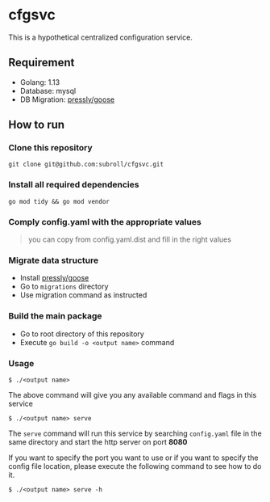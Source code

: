 # cfgsvc
This is a hypothetical centralized configuration service.

## Requirement
- Golang: 1.13
- Database: mysql
- DB Migration: [pressly/goose](https://github.com/pressly/goose)

## How to run
### Clone this repository
```
git clone git@github.com:subroll/cfgsvc.git
```
### Install all required dependencies
```
go mod tidy && go mod vendor
```
### Comply config.yaml with the appropriate values
> you can copy from config.yaml.dist and fill in the right values

### Migrate data structure
- Install [pressly/goose](https://github.com/pressly/goose)
- Go to `migrations` directory
- Use migration command as instructed

### Build the main package
- Go to root directory of this repository
- Execute `go build -o <output name>` command 

### Usage
```
$ ./<output name>
```
The above command will give you any available command and flags in this service

```
$ ./<output name> serve
```
The `serve` command will run this service by searching `config.yaml` file in the 
same directory and start the http server on port **8080**

If you want to specify the port you want to use or 
if you want to specify the config file location, 
please execute the following command to see how to do it.
```
$ ./<output name> serve -h
```
